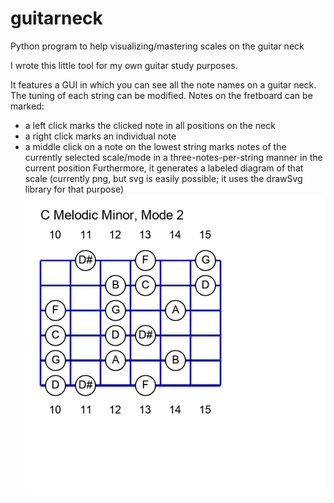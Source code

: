 # guitarneck
Python program to help visualizing/mastering scales on the guitar neck

I wrote this little tool for my own guitar study purposes.

It features a GUI in which you can see all the note names on a guitar neck.
The tuning of each string can be modified.
Notes on the fretboard can be marked:
- a left click marks the clicked note in all positions on the neck
- a right click marks an individual note
- a middle click on a note on the lowest string marks notes of the currently selected scale/mode in a three-notes-per-string manner in the current position
  Furthermore, it generates a labeled diagram of that scale (currently png, but svg is easily possible; it uses the drawSvg library for that purpose)
![Scale diagram](/example.png?raw=true "Scale diagram generated with guitarneck")
